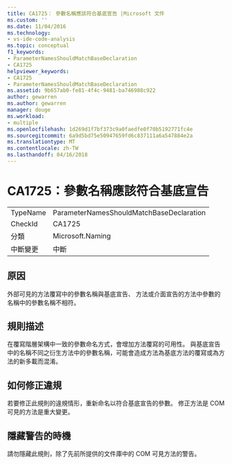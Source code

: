 ```yaml
---
title: CA1725： 參數名稱應該符合基底宣告 |Microsoft 文件
ms.custom: ''
ms.date: 11/04/2016
ms.technology:
- vs-ide-code-analysis
ms.topic: conceptual
f1_keywords:
- ParameterNamesShouldMatchBaseDeclaration
- CA1725
helpviewer_keywords:
- CA1725
- ParameterNamesShouldMatchBaseDeclaration
ms.assetid: 9b657ab0-fe81-4f4c-9481-ba746988c922
author: gewarren
ms.author: gewarren
manager: douge
ms.workload:
- multiple
ms.openlocfilehash: 1d269d1f7bf373c9a0faedfe0f70b5192771fc4e
ms.sourcegitcommit: 6a9d5bd75e50947659fd6c837111a6a547884e2a
ms.translationtype: MT
ms.contentlocale: zh-TW
ms.lasthandoff: 04/16/2018
---
```

# <a name="ca1725-parameter-names-should-match-base-declaration"></a>CA1725：參數名稱應該符合基底宣告
|||  
|-|-|  
|TypeName|ParameterNamesShouldMatchBaseDeclaration|  
|CheckId|CA1725|  
|分類|Microsoft.Naming|  
|中斷變更|中斷|  
  
## <a name="cause"></a>原因  
 外部可見的方法覆寫中的參數名稱與基底宣告、 方法或介面宣告的方法中參數的名稱中的參數名稱不相符。  
  
## <a name="rule-description"></a>規則描述  
 在覆寫階層架構中一致的參數命名方式，會增加方法覆寫的可用性。 與基底宣告中的名稱不同之衍生方法中的參數名稱，可能會造成方法為基底方法的覆寫或為方法的新多載而混淆。  
  
## <a name="how-to-fix-violations"></a>如何修正違規  
 若要修正此規則的違規情形，重新命名以符合基底宣告的參數。 修正方法是 COM 可見的方法是重大變更。  
  
## <a name="when-to-suppress-warnings"></a>隱藏警告的時機  
 請勿隱藏此規則，除了先前所提供的文件庫中的 COM 可見方法的警告。